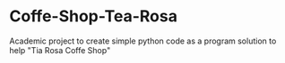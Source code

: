 # Coffe-Shop-Tea-Rosa
Academic project to create simple python code as a program solution to help "Tia Rosa Coffe Shop"

